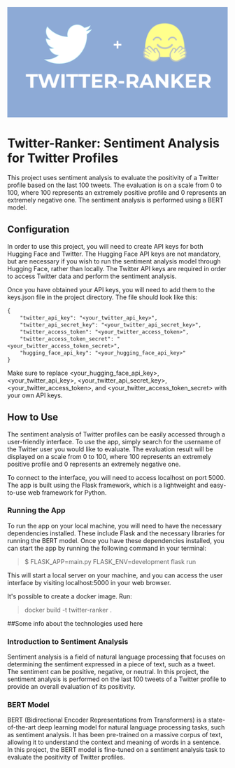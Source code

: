 ![alt text](/logo.png?raw=true)

# Twitter-Ranker: Sentiment Analysis for Twitter Profiles

This project uses sentiment analysis to evaluate the positivity of a Twitter profile based on the last 100 tweets. The evaluation is on a scale from 0 to 100, where 100 represents an extremely positive profile and 0 represents an extremely negative one. The sentiment analysis is performed using a BERT model.

## Configuration

In order to use this project, you will need to create API keys for both Hugging Face and Twitter. The Hugging Face API keys are not mandatory, but are necessary if you wish to run the sentiment analysis model through Hugging Face, rather than locally. The Twitter API keys are required in order to access Twitter data and perform the sentiment analysis.

Once you have obtained your API keys, you will need to add them to the keys.json file in the project directory. The file should look like this:

```
{
    "twitter_api_key": "<your_twitter_api_key>",
    "twitter_api_secret_key": "<your_twitter_api_secret_key>",
    "twitter_access_token": "<your_twitter_access_token>",
    "twitter_access_token_secret": "<your_twitter_access_token_secret>",
    "hugging_face_api_key": "<your_hugging_face_api_key>"
}
```

Make sure to replace <your_hugging_face_api_key>, <your_twitter_api_key>, <your_twitter_api_secret_key>, <your_twitter_access_token>, and <your_twitter_access_token_secret> with your own API keys.


## How to Use

The sentiment analysis of Twitter profiles can be easily accessed through a user-friendly interface. To use the app, simply search for the username of the Twitter user you would like to evaluate. The evaluation result will be displayed on a scale from 0 to 100, where 100 represents an extremely positive profile and 0 represents an extremely negative one.

To connect to the interface, you will need to access localhost on port 5000. The app is built using the Flask framework, which is a lightweight and easy-to-use web framework for Python.

### Running the App

To run the app on your local machine, you will need to have the necessary dependencies installed. These include Flask and the necessary libraries for running the BERT model. Once you have these dependencies installed, you can start the app by running the following command in your terminal:

>$ FLASK_APP=main.py FLASK_ENV=development flask run

This will start a local server on your machine, and you can access the user interface by visiting localhost:5000 in your web browser.

It's possible to create a docker image. Run:
 
>  docker build -t twitter-ranker .    

##Some info about the technologies used here

### Introduction to Sentiment Analysis

Sentiment analysis is a field of natural language processing that focuses on determining the sentiment expressed in a piece of text, such as a tweet. The sentiment can be positive, negative, or neutral. In this project, the sentiment analysis is performed on the last 100 tweets of a Twitter profile to provide an overall evaluation of its positivity.

### BERT Model

BERT (Bidirectional Encoder Representations from Transformers) is a state-of-the-art deep learning model for natural language processing tasks, such as sentiment analysis. It has been pre-trained on a massive corpus of text, allowing it to understand the context and meaning of words in a sentence. In this project, the BERT model is fine-tuned on a sentiment analysis task to evaluate the positivity of Twitter profiles.
